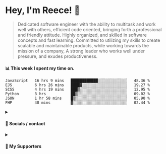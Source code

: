 # Hey, I'm Reece! 👋

> Dedicated software engineer with the ability to multitask and work well with others, efficient code oriented, bringing forth a professional and friendly attitude. Highly organized, and skilled in software concepts and fast learning. Committed to utilizing my skills to create scalable and maintainable products, while working towards the mission of a company, A strong leader who works well under pressure, and exudes productiveness.

#### 📊 This week I spent my time on.
<!--START_SECTION:waka-->

```text
JavaScript   16 hrs 9 mins   ████████████░░░░░░░░░░░░░   48.36 %
EJS          6 hrs 26 mins   ████▓░░░░░░░░░░░░░░░░░░░░   19.27 %
SCSS         4 hrs 19 mins   ███▒░░░░░░░░░░░░░░░░░░░░░   12.95 %
Python       3 hrs           ██▒░░░░░░░░░░░░░░░░░░░░░░   09.02 %
JSON         1 hr 58 mins    █▒░░░░░░░░░░░░░░░░░░░░░░░   05.90 %
PHP          48 mins         ▓░░░░░░░░░░░░░░░░░░░░░░░░   02.44 %
```

<!--END_SECTION:waka-->

<details> 
	<summary><h4>🔗 Socials / contact</h4></summary>
	<ul>
    		<li> <a href="https://www.linkedin.com/in/notreeceharris/">Linkedin</a> </li>
		<li> <a href="https://twitter.com/N0tReeceHarris">Twitter</a> </li>
		<li> <a href="https://gist.github.com/NotReeceHarris">Gist</a> </li>
		<li> <a href="mailto:reeceharris@email.com">Email</a> </li>
		<li> <a href="https://github.com/sponsors/NotReeceHarris">Sponsor Me</a> </li>
	</ul>
</details>

<details> 
	<summary><h4>💖 My Supporters</h4></summary>
	<ul>
    		<li> <a href="https://github.com/ImKyleJK">/ImKyleJK</a> </li>
	</ul>
</details>
